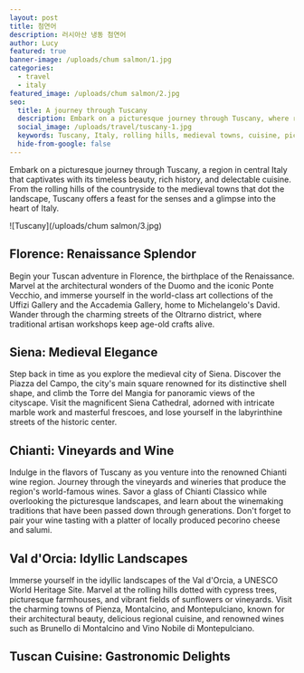 ```yaml
---
layout: post
title: 첨연어
description: 러시아산 냉동 첨연어
author: Lucy
featured: true
banner-image: /uploads/chum salmon/1.jpg
categories:
  - travel
  - italy
featured_image: /uploads/chum salmon/2.jpg
seo:
  title: A journey through Tuscany
  description: Embark on a picturesque journey through Tuscany, where rolling hills, medieval towns, and exquisite cuisine come together to create a truly unforgettable experience.
  social_image: /uploads/travel/tuscany-1.jpg
  keywords: Tuscany, Italy, rolling hills, medieval towns, cuisine, picturesque journey
  hide-from-google: false
---
```



Embark on a picturesque journey through Tuscany, a region in central Italy that captivates with its timeless beauty, rich history, and delectable cuisine. From the rolling hills of the countryside to the medieval towns that dot the landscape, Tuscany offers a feast for the senses and a glimpse into the heart of Italy.

![Tuscany](/uploads/chum salmon/3.jpg)

## Florence: Renaissance Splendor

Begin your Tuscan adventure in Florence, the birthplace of the Renaissance. Marvel at the architectural wonders of the Duomo and the iconic Ponte Vecchio, and immerse yourself in the world-class art collections of the Uffizi Gallery and the Accademia Gallery, home to Michelangelo's David. Wander through the charming streets of the Oltrarno district, where traditional artisan workshops keep age-old crafts alive.

## Siena: Medieval Elegance

Step back in time as you explore the medieval city of Siena. Discover the Piazza del Campo, the city's main square renowned for its distinctive shell shape, and climb the Torre del Mangia for panoramic views of the cityscape. Visit the magnificent Siena Cathedral, adorned with intricate marble work and masterful frescoes, and lose yourself in the labyrinthine streets of the historic center.

## Chianti: Vineyards and Wine

Indulge in the flavors of Tuscany as you venture into the renowned Chianti wine region. Journey through the vineyards and wineries that produce the region's world-famous wines. Savor a glass of Chianti Classico while overlooking the picturesque landscapes, and learn about the winemaking traditions that have been passed down through generations. Don't forget to pair your wine tasting with a platter of locally produced pecorino cheese and salumi.

## Val d'Orcia: Idyllic Landscapes

Immerse yourself in the idyllic landscapes of the Val d'Orcia, a UNESCO World Heritage Site. Marvel at the rolling hills dotted with cypress trees, picturesque farmhouses, and vibrant fields of sunflowers or vineyards. Visit the charming towns of Pienza, Montalcino, and Montepulciano, known for their architectural beauty, delicious regional cuisine, and renowned wines such as Brunello di Montalcino and Vino Nobile di Montepulciano.

## Tuscan Cuisine: Gastronomic Delights

